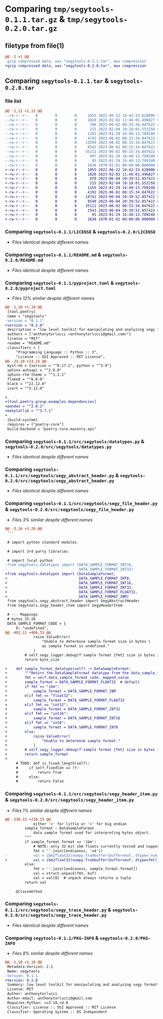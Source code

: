 # Comparing `tmp/segytools-0.1.1.tar.gz` & `tmp/segytools-0.2.0.tar.gz`

## filetype from file(1)

```diff
@@ -1 +1 @@
-gzip compressed data, was "segytools-0.1.1.tar", max compression
+gzip compressed data, was "segytools-0.2.0.tar", max compression
```

## Comparing `segytools-0.1.1.tar` & `segytools-0.2.0.tar`

### file list

```diff
@@ -1,12 +1,12 @@
--rw-r--r--   0        0        0     1055 2022-06-22 10:42:33.628006 segytools-0.1.1/LICENSE
--rw-r--r--   0        0        0     1020 2023-02-02 11:46:01.496827 segytools-0.1.1/README.md
--rw-r--r--   0        0        0      786 2023-06-02 08:15:34.847622 segytools-0.1.1/pyproject.toml
--rw-r--r--   0        0        0      215 2023-02-04 10:18:01.553258 segytools-0.1.1/src/segytools/__init__.py
--rw-r--r--   0        0        0     1165 2023-01-29 16:40:13.789248 segytools-0.1.1/src/segytools/datatypes.py
--rw-r--r--   0        0        0     4192 2023-06-02 08:15:34.847622 segytools-0.1.1/src/segytools/segy_abstract_header.py
--rw-r--r--   0        0        0    13599 2023-06-02 08:15:34.847622 segytools-0.1.1/src/segytools/segy_file_header.py
--rw-r--r--   0        0        0     8542 2023-06-02 08:15:34.847622 segytools-0.1.1/src/segytools/segy_header_item.py
--rw-r--r--   0        0        0    35111 2023-06-02 08:15:34.847622 segytools-0.1.1/src/segytools/segy_trace_header.py
--rw-r--r--   0        0        0      497 2023-01-29 16:40:13.789248 segytools-0.1.1/src/segytools/toolkit.py
--rw-r--r--   0        0        0       95 2023-01-29 16:40:13.789248 segytools-0.1.1/src/segytools/utils.py
--rw-r--r--   0        0        0     1636 1970-01-01 00:00:00.000000 segytools-0.1.1/PKG-INFO
+-rw-r--r--   0        0        0     1055 2022-06-22 10:42:33.628006 segytools-0.2.0/LICENSE
+-rw-r--r--   0        0        0     1020 2023-02-02 11:46:01.496827 segytools-0.2.0/README.md
+-rw-r--r--   0        0        0      870 2023-06-04 20:39:52.857422 segytools-0.2.0/pyproject.toml
+-rw-r--r--   0        0        0      215 2023-02-04 10:18:01.553258 segytools-0.2.0/src/segytools/__init__.py
+-rw-r--r--   0        0        0     1165 2023-01-29 16:40:13.789248 segytools-0.2.0/src/segytools/datatypes.py
+-rw-r--r--   0        0        0     4192 2023-06-02 08:15:34.847622 segytools-0.2.0/src/segytools/segy_abstract_header.py
+-rw-r--r--   0        0        0    14741 2023-06-04 20:39:52.857422 segytools-0.2.0/src/segytools/segy_file_header.py
+-rw-r--r--   0        0        0     8540 2023-06-04 20:39:52.857422 segytools-0.2.0/src/segytools/segy_header_item.py
+-rw-r--r--   0        0        0    35111 2023-06-02 08:15:34.847622 segytools-0.2.0/src/segytools/segy_trace_header.py
+-rw-r--r--   0        0        0     2543 2023-06-04 20:39:52.857422 segytools-0.2.0/src/segytools/toolkit.py
+-rw-r--r--   0        0        0       95 2023-01-29 16:40:13.789248 segytools-0.2.0/src/segytools/utils.py
+-rw-r--r--   0        0        0     1636 1970-01-01 00:00:00.000000 segytools-0.2.0/PKG-INFO
```

### Comparing `segytools-0.1.1/LICENSE` & `segytools-0.2.0/LICENSE`

 * *Files identical despite different names*

### Comparing `segytools-0.1.1/README.md` & `segytools-0.2.0/README.md`

 * *Files identical despite different names*

### Comparing `segytools-0.1.1/pyproject.toml` & `segytools-0.2.0/pyproject.toml`

 * *Files 12% similar despite different names*

```diff
@@ -1,10 +1,10 @@
 [tool.poetry]
 name = "segytools"
-version = "0.1.1"
+version = "0.2.0"
 description = "low level toolkit for manipulating and analyzing segy formatted data"
 authors = ["anthonytorlucci <anthonytorlucci@gmail.com>"]
 license = "MIT"
 readme = "README.md"
 classifiers = [
     "Programming Language :: Python :: 3",
     "License :: OSI Approved :: MIT License",
@@ -23,10 +23,15 @@
 myst-nb = {version = "^0.17.1", python = "^3.9"}
 sphinx-autoapi = "^2.0.0"
 sphinx-rtd-theme = "^1.1.1"
 flake8 = "^6.0.0"
 black = "^22.12.0"
 isort = "^5.12.0"
 
+
+[tool.poetry.group.examples.dependencies]
+pandas = "^2.0.2"
+matplotlib = "^3.7.1"
+
 [build-system]
 requires = ["poetry-core"]
 build-backend = "poetry.core.masonry.api"
```

### Comparing `segytools-0.1.1/src/segytools/datatypes.py` & `segytools-0.2.0/src/segytools/datatypes.py`

 * *Files identical despite different names*

### Comparing `segytools-0.1.1/src/segytools/segy_abstract_header.py` & `segytools-0.2.0/src/segytools/segy_abstract_header.py`

 * *Files identical despite different names*

### Comparing `segytools-0.1.1/src/segytools/segy_file_header.py` & `segytools-0.2.0/src/segytools/segy_file_header.py`

 * *Files 3% similar despite different names*

```diff
@@ -3,16 +3,20 @@
 '''
 
 # import python standard modules
 
 # import 3rd party libraries
 
 # import local python
-from segytools.datatypes import (DATA_SAMPLE_FORMAT_INT16,
-                                 DATA_SAMPLE_FORMAT_INT32)
+from segytools.datatypes import (DataSampleFormat,
+                                 DATA_SAMPLE_FORMAT_INT8,
+                                 DATA_SAMPLE_FORMAT_INT16,
+                                 DATA_SAMPLE_FORMAT_INT32,
+                                 DATA_SAMPLE_FORMAT_FLOAT32,
+                                 DATA_SAMPLE_FORMAT_IBM)
 from segytools.segy_abstract_header import SegyAbstractHeader
 from segytools.segy_header_item import SegyHeaderItem
 
 # --- Mappings
 # bytes 25-26
 DATA_SAMPLE_FORMAT_CODE = {
     0: "undefined",
@@ -402,12 +406,33 @@
             raise ValueError(
                 "Unable to determine sample format size in bytes \
                 as sample format is undefined."
             )
         # self.segy_logger.debug(f'sample format {fmt} size in bytes is {byte_size}')
         return byte_size
 
+    def sample_format_datatype(self) -> DataSampleFormat:
+        """Return the DataSampleFormat datatype from the data_sample_format_code member variable."""
+        fmt = self.data_sample_format_code._mapped_value
+        sample_format = DATA_SAMPLE_FORMAT_FLOAT32  # default
+        if fmt == "ibm":
+            sample_format = DATA_SAMPLE_FORMAT_IBM
+        elif fmt == "float32":
+            sample_format = DATA_SAMPLE_FORMAT_FLOAT32
+        elif fmt == "int32":
+            sample_format = DATA_SAMPLE_FORMAT_INT32
+        elif fmt == "int16":
+            sample_format = DATA_SAMPLE_FORMAT_INT16
+        elif fmt == "int8":
+            sample_format = DATA_SAMPLE_FORMAT_INT8
+        else:
+            raise ValueError(
+                "Unable to determine sample format."
+            )
+        # self.segy_logger.debug(f'sample format {fmt} size in bytes is {byte_size}')
+        return sample_format
+    
     # TODO: def is_fixed_length(self):
     #     if self.fixedlen == ??:
     #         return True
     #     else:
     #         return False
```

### Comparing `segytools-0.1.1/src/segytools/segy_header_item.py` & `segytools-0.2.0/src/segytools/segy_header_item.py`

 * *Files 1% similar despite different names*

```diff
@@ -230,15 +230,15 @@
             either '<' for little or '>' for big endian
         sample_format : DataSampleFormat
             data sample format used for interpreting bytes object.
         """
         if sample_format.format == 'ibm':
             # NOTE: only 32-bit ibm floats currently tested and supported
             fmt = ''.join([endianess, 'u4'])
-            val = ibm2float32(numpy.frombuffer(buffer=buf, dtype='>u4'))
+            val = ibm2float32(numpy.frombuffer(buffer=buf, dtype=fmt))
         else:
             fmt = ''.join([endianess, sample_format.format])
             val = struct.unpack(fmt, buf)
             val = val[0]  # unpack always returns a tuple
         return val
 
     @classmethod
```

### Comparing `segytools-0.1.1/src/segytools/segy_trace_header.py` & `segytools-0.2.0/src/segytools/segy_trace_header.py`

 * *Files identical despite different names*

### Comparing `segytools-0.1.1/PKG-INFO` & `segytools-0.2.0/PKG-INFO`

 * *Files 8% similar despite different names*

```diff
@@ -1,10 +1,10 @@
 Metadata-Version: 2.1
 Name: segytools
-Version: 0.1.1
+Version: 0.2.0
 Summary: low level toolkit for manipulating and analyzing segy formatted data
 License: MIT
 Author: anthonytorlucci
 Author-email: anthonytorlucci@gmail.com
 Requires-Python: >=3.10,<4.0
 Classifier: License :: OSI Approved :: MIT License
 Classifier: Operating System :: OS Independent
```


